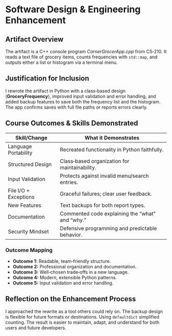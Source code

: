<!-- Enhancement 1 Narrative — Software Design & Engineering -->
<h1>Software Design &amp; Engineering Enhancement</h1>

<h2>Artifact Overview</h2>
<p>
The artifact is a C++ console program <em>CornerGrocerApp.cpp</em> from CS‑210. It reads a text file of grocery items, counts frequencies with <code>std::map</code>, and outputs either a list or histogram via a terminal menu.
</p>

<h2>Justification for Inclusion</h2>
<p>
I rewrote the artifact in Python with a class‑based design (<strong>GroceryFrequency</strong>), improved input validation and error handling, and added backup features to save both the frequency list and the histogram. The app confirms saves with full file paths or reports errors clearly.
</p>

<h2>Course Outcomes &amp; Skills Demonstrated</h2>
<table>
  <thead><tr><th>Skill/Change</th><th>What it Demonstrates</th></tr></thead>
  <tbody>
    <tr><td>Language Portability</td><td>Recreated functionality in Python faithfully.</td></tr>
    <tr><td>Structured Design</td><td>Class‑based organization for maintainability.</td></tr>
    <tr><td>Input Validation</td><td>Protects against invalid menu/search entries.</td></tr>
    <tr><td>File I/O + Exceptions</td><td>Graceful failures; clear user feedback.</td></tr>
    <tr><td>New Features</td><td>Text backups for both report types.</td></tr>
    <tr><td>Documentation</td><td>Commented code explaining the “what” and “why.”</td></tr>
    <tr><td>Security Mindset</td><td>Defensive programming and predictable behavior.</td></tr>
  </tbody>
</table>

<h3>Outcome Mapping</h3>
<ul>
  <li><strong>Outcome 1:</strong> Readable, team‑friendly structure.</li>
  <li><strong>Outcome 2:</strong> Professional organization and documentation.</li>
  <li><strong>Outcome 3:</strong> Well‑chosen trade‑offs in a new language.</li>
  <li><strong>Outcome 4:</strong> Modern, extensible Python patterns.</li>
  <li><strong>Outcome 5:</strong> Input validation and error handling.</li>
</ul>

<h2>Reflection on the Enhancement Process</h2>
<p>
I approached the rewrite as a tool others could rely on. The backup design is flexible for future formats or destinations. Using <code>defaultdict</code> simplified counting. The result is easier to maintain, adapt, and understand for both users and future developers.
</p>
